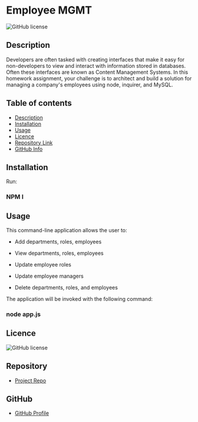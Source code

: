 # Employee MGMT

![GitHub license](https://img.shields.io/badge/license-MIT-blue.svg)

## Description 

Developers are often tasked with creating interfaces that make it easy for non-developers to view and interact with information stored in databases. Often these interfaces are known as Content Management Systems. In this homework assignment, your challenge is to architect and build a solution for managing a company's employees using node, inquirer, and MySQL.

## Table of contents

- [Description](#Description)
- [Installation](#Installation)
- [Usage](#Usage)
- [Licence](#Licence)
- [Repository Link](#Repository)
- [GitHub Info](#GitHub) 

## Installation
Run:

  ### NPM I

## Usage

This command-line application allows the user to:

  * Add departments, roles, employees

  * View departments, roles, employees

  * Update employee roles

  * Update employee managers

  * Delete departments, roles, and employees

The application will be invoked with the following command:

### node app.js

## Licence

![GitHub license](https://img.shields.io/badge/license-MIT-blue.svg)

## Repository

- [Project Repo](https://github.com/angelpena619/Employee-MGMT)

## GitHub
- [GitHub Profile](https://github.com/angelpena619)


